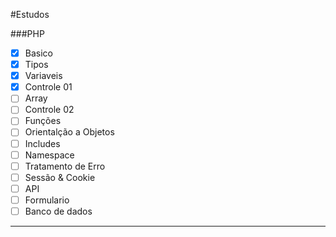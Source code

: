 #Estudos 

###PHP
- [x] Basico
- [x] Tipos
- [x] Variaveis
- [x] Controle 01
- [ ] Array
- [ ] Controle 02
- [ ] Funções
- [ ] Orientalção a Objetos
- [ ] Includes
- [ ] Namespace
- [ ] Tratamento de Erro
- [ ] Sessão & Cookie
- [ ] API
- [ ] Formulario
- [ ] Banco de dados
---
